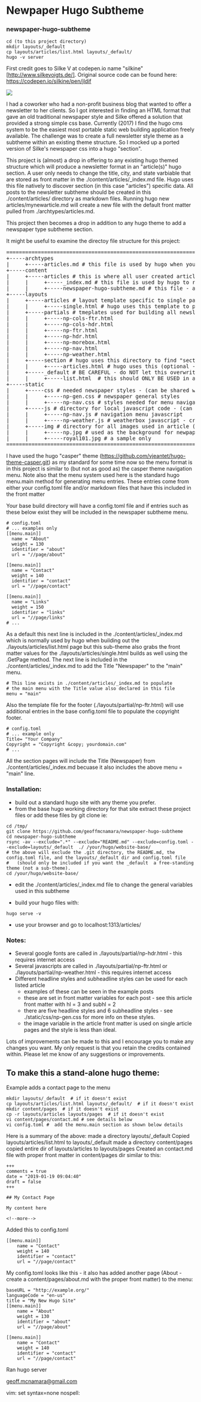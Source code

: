 # Newpaper Hugo Subtheme

### newspaper-hugo-subtheme


```
cd (to this project directory)
mkdir layouts/_default
cp layouts/articles/list.html layouts/_default/
hugo -v server 
```

First credit goes to Silke V at codepen.io name "silkine" [http://www.silkevoigts.de/].
Original source code can be found here: https://codepen.io/silkine/pen/jldif

![](./static/img/newspaper-hugo-subtheme.png)

I had a coworker who had a non-profit business blog that wanted to offer a newsletter to her clients.
So I got interested in finding an HTML format that gave an old traditional newspaper style
and Silke offered a solution that provided a strong simple css base. Currently (2017) I find
the hugo cms system to be the easiest most portable static web building application freely available.
The challenge was to create a full newsletter style theme as a subtheme within an existing theme
structure. So I mocked up a ported version of Silke's newspaper css into a hugo "section".

This project is (almost) a drop in offering to any existing hugo themed structure which will produce
a newsletter format in an "article(s)" hugo section. A user only needs to change the title, city,
and state varbiable that are stored as front matter in the ./content/articles/_index.md file.
Hugo uses this file natively to discover section (in this case "articles") specific data. All
posts to the newsletter subtheme should be created in this ./content/articles/ directory as markdown
files. Running hugo new articles/mynewarticle.md will create a new file with the default front matter
pulled from ./archtypes/articles.md.

This project then becomes a drop in addition to any hugo theme to add a newspaper type subtheme section.

<!--more-->

It might be useful to examine the directoy file structure for this project:

<pre>
============================================================
+-----archtypes
|     +-----articles.md # this file is used by hugo when you create a new article - provides front matter
+-----content
|     +-----articles # this is where all user created article markdown postings reside
|     |     +-----_index.md # this file is used by hugo to read front matter and populate general variable - similar to a config file
|     |     +-----newspaper-hugo-subtheme.md # this file - an article posting
+-----layouts
|     +-----articles # layout template specific to single page articles
|     |     +-----single.html # hugo uses this template to produce and single page for a posted article
|     +-----partials # tmeplates used for building all newsletter-hugo-subtheme pages - thanks and credit to codepen.io name "silkine"
|     |     +-----np-cols-ftr.html
|     |     +-----np-cols-hdr.html
|     |     +-----np-ftr.html
|     |     +-----np-hdr.html
|     |     +-----np-morebox.html
|     |     +-----np-nav.html
|     |     +-----np-weather.html
|     +-----section # hugo uses this directory to find "section" specific "list" templates
|     |     +-----articles.html # hugo uses this (optional - not included here) template to combine postings into a newletter front page
|     +-----_default # BE CAREFUL - do NOT let this overwrite your current _default dir unless you want this as a free-standing theme
|     |     +-----list.html  # this should ONLY BE USED in a free-standing theme situation
+-----static
|     +-----css # needed newspaper styles - (can be shared with other themes of course)
|     |     +-----np-gen.css # newspaper general styles
|     |     +-----np-nav.css # styles needed for menu navigation
|     +-----js # directory for local javascript code - (can be shared with other themes of course)
|     |     +-----np-nav.js # navigation menu javascript
|     |     +-----np-weather.js # weatherbox javascript - credit and thanks to simpleweatherjs.com
|     +-----img # directory for all images used in article (can be shared with other themes of course)
|     |     +-----np.jpg # used as the background for newpaper-hugo-subtheme
|     |     +-----royal101.jpg # a sample only
============================================================
</pre>

I have used the hugo "casper" theme (https://github.com/vjeantet/hugo-theme-casper.git) as my standard for some time now so the 
menu format is in this project is similar to (but not as good as) the casper theme navigation menu. Note also that the menu
system used here is the standard hugo menu.main method for generating menu entries. These entries come from either
your config.toml file and/or markdown files that have this included in the front matter

Your base build directory will have a config.toml file and if entries such as these below exist they will be included in the
newspaper subtheme menu.

```
# config.toml
# ... examples only
[[menu.main]]
  name = "About"
  weight = 130
  identifier = "about"
  url = "//page/about"

[[menu.main]]
  name = "Contact"
  weight = 140
  identifier = "contact"
  url = "//page/contact"

[[menu.main]]
  name = "Links"
  weight = 150
  identifier = "links"
  url = "//page/links"
# ...
```

As a default this next line is included in the ./content/articles/_index.md which is normally used by hugo 
when building out the ./layouts/articles/list.html page but this sub-theme also grabs the front matter
values for the ./layouts/articles/single.html builds as well using the .GetPage method. The next line is included
in the ./content/articles/_index.md to add the Title "Newspaper" to the "main" menu.

```
# This line exists in ./content/articles/_index.md to populate 
# the main menu with the Title value also declared in this file
menu = "main"
```

Also the template file for the footer (./layouts/partial/np-ftr.html) will use additional entries in the base 
config.toml file to populate the copyright footer.

```
# config.toml
# ... example only
Title= "Your Company"
Copyright = "Copyright &copy; yourdomain.com"  
# ...
```

All the section pages will include the Title (Newspaper) from ./content/articles/_index.md becuase 
it also includes the above menu = "main" line.

### Installation:

* build out a standard hugo site with any theme you prefer.
* from the base hugo working directory for that site extract these project files or
  add these files by git clone ie:
```
cd /tmp/
git clone https://github.com/geoffmcnamara/newspaper-hugo-subtheme
cd newspaper-hugo-subtheme
rsync -av --exclude=".*" --exclude="README.md" --exclude=config.toml --exclude=layouts/_default  ./ /your/hugo/website-base/  
# the above will exclude the .git directory, the README.md, the config.toml file, and the layouts/_default dir and config.toml file
#   (should only be included if you want the _default  a free-standing theme (not a sub-theme).
cd /your/hugo/website-base/
```
* edit the ./content/articles/_index.md file to change the general variables used in this subtheme

* build your hugo files with:
```
hugo serve -v
```
* use your browser and go to localhost:1313/articles/

### Notes:

* Several google fonts are called in ./layouts/partial/np-hdr.html - this requires internet access
* Several javascripts  are called in ./layouts/partial/np-ftr.html or ./layouts/partial/np-weather.html - this requires internet access
* Different headline styles and subheadline styles can be used for each listed article 
  - examples of these can be seen in the example posts
  - these are set in front matter variables for each post - see this article front matter with hl = 3 and subhl = 2
  - there are five headline styles and 6 subheadline styles - see ./static/css/np-gen.css for more info on these styles.
  - the image variable in the article front matter is used on single article pages and the style is less than ideal.


Lots of improvements can be made to this and I encourage you to make any changes you want. My only request is that you retain the credits
contained within. Please let me know of any suggestions or improvements.


## To make this a stand-alone hugo theme:
Example adds a contact page to the menu

```
mkdir layouts/_default  # if it doesn't exist
cp layouts/articles/list.html layouts/_default/  # if it doesn't exist
mkdir content/pages  # if it doesn't exist
cp -r layouts/articles layouts/pages  # if it doesn't exist
vi content/pages/contact.md # see details below
vi config.toml #  add the menu.main section as shown below details
```

Here is a summary of the above:
made a directory layouts/_default
Copied layouts/articles/list.html to layouts/_default
made a directory content/pages
copied entire dir of layouts/articles to layouts/pages
Created an contact.md file with proper front matter in content/pages dir similar to this:

```
+++
comments = true
date = "2019-01-19 09:04:40"
draft = false
+++

## My Contact Page

My content here

<!--more-->
```

Added this to config.toml
```
[[menu.main]]
    name = "Contact"
    weight = 140
    identifier = "contact"
    url = "//page/contact"
``` 

My config.toml looks like this - it also has added another page (About - create a content/pages/about.md with the proper front matter) to the menu:

```
baseURL = "http://example.org/"
languageCode = "en-us"
title = "My New Hugo Site"
[[menu.main]]
    name = "About"
    weight = 130
    identifier = "about"
    url = "//page/about"
  
[[menu.main]]
    name = "Contact"
    weight = 140
    identifier = "contact"
    url = "//page/contact"

```

Ran hugo server


geoff.mcnamara@gmail.com
<script src="https://gist.github.com/geoffmcnamara/bc0fe7d23e3a63c0da6544ee995b5d2e.js"></script>
vim: set syntax=none nospell:
